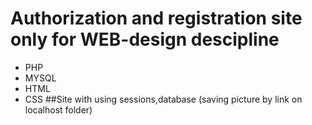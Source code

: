 # Authorization and registration site only for WEB-design descipline
* PHP
* MYSQL
* HTML
* CSS
##Site with using sessions,database (saving picture by link on localhost folder)
